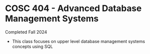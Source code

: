 # COSC 404 - Advanced Database Management Systems
Completed Fall 2024

- This class focuses on upper level database management systems concepts using SQL
